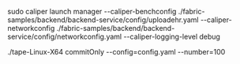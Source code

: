sudo caliper launch manager --caliper-benchconfig ./fabric-samples/backend/backend-service/config/uploadehr.yaml --caliper-networkconfig ./fabric-samples/backend/backend-service/config/networkconfig.yaml --caliper-logging-level debug

./tape-Linux-X64 commitOnly --config=config.yaml --number=100